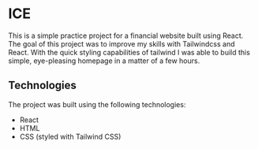 # ICE
This is a simple practice project for a financial website built using React. The goal of this project was to improve my skills with Tailwindcss and React. With the quick styling capabilities of tailwind I was able to build this simple, eye-pleasing homepage in a matter of a few hours.

## Technologies
The project was built using the following technologies:

* React
* HTML
* CSS (styled with Tailwind CSS)
